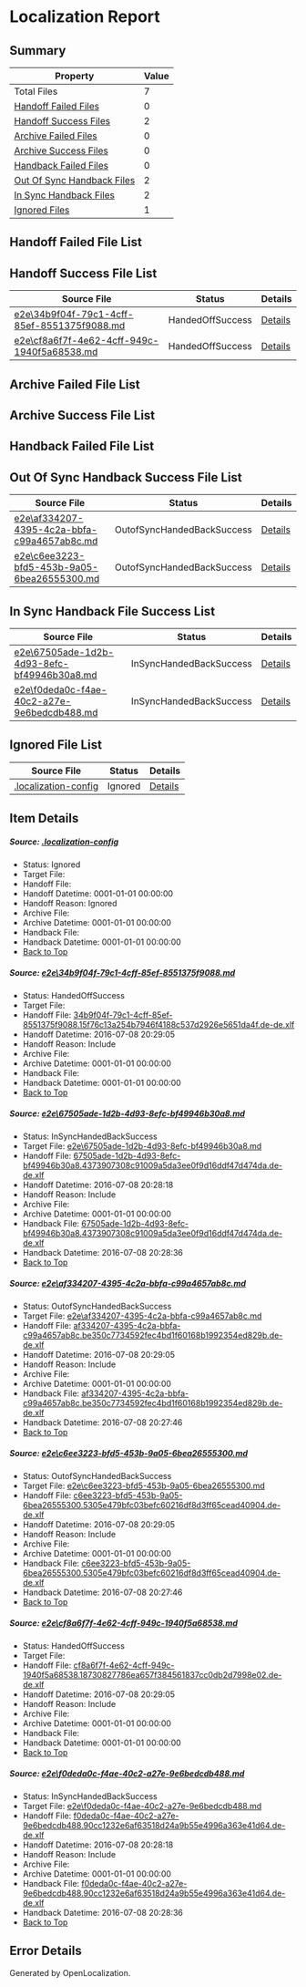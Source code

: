 # <a name='report-top'></a> Localization Report

## Summary
 Property | Value 
 -------- | ----- 
 Total Files | 7
[ Handoff Failed Files ](#handoff-failed-list)| 0
[ Handoff Success Files ](#handoff-success-list)| 2
[ Archive Failed Files ](#archive-failed-list)| 0
[ Archive Success Files ](#archive-success-list)| 0
[ Handback Failed Files ](#handback-failed-list)| 0
[ Out Of Sync Handback Files ](#outofsync-handback-success-list)| 2
[ In Sync Handback Files ](#insync-handback-success-list)| 2
[ Ignored Files ](#ignored-list)| 1

## <a name='handoff-failed-list'></a> Handoff Failed File List

## <a name='handoff-success-list'></a> Handoff Success File List
 Source File | Status | Details 
 ----------- | ------ | ------- 
 [e2e\34b9f04f-79c1-4cff-85ef-8551375f9088.md](https://github.com/OpenLocalizationTestOrg/oltest/blob/08984b8ecffdacaa0c566670b43bebb31be5e954/e2e/34b9f04f-79c1-4cff-85ef-8551375f9088.md) | HandedOffSuccess | [Details](#5196161ab75522b9ccc0fb552ea180577369d9391)
 [e2e\cf8a6f7f-4e62-4cff-949c-1940f5a68538.md](https://github.com/OpenLocalizationTestOrg/oltest/blob/08984b8ecffdacaa0c566670b43bebb31be5e954/e2e/cf8a6f7f-4e62-4cff-949c-1940f5a68538.md) | HandedOffSuccess | [Details](#dfb6a2e0f450c9fdffde15a637196225ea2a38da5)

## <a name='archive-failed-list'></a> Archive Failed File List

## <a name='archive-success-list'></a> Archive Success File List

## <a name='handback-failed-list'></a> Handback Failed File List

## <a name='outofsync-handback-success-list'></a> Out Of Sync Handback Success File List
 Source File | Status | Details 
 ----------- | ------ | ------- 
 [e2e\af334207-4395-4c2a-bbfa-c99a4657ab8c.md](https://github.com/OpenLocalizationTestOrg/oltest/blob/5239b1e24c773aff33fa4fd43b0e3fa037a58b72/e2e/af334207-4395-4c2a-bbfa-c99a4657ab8c.md) | OutofSyncHandedBackSuccess | [Details](#f2ebc4ba751f10d09db2486db06d876eaef387b73)
 [e2e\c6ee3223-bfd5-453b-9a05-6bea26555300.md](https://github.com/OpenLocalizationTestOrg/oltest/blob/5239b1e24c773aff33fa4fd43b0e3fa037a58b72/e2e/c6ee3223-bfd5-453b-9a05-6bea26555300.md) | OutofSyncHandedBackSuccess | [Details](#e59e63e97d0a9980b3fd1b4d2ed9979c404b74024)

## <a name='insync-handback-success-list'></a> In Sync Handback File Success List
 Source File | Status | Details 
 ----------- | ------ | ------- 
 [e2e\67505ade-1d2b-4d93-8efc-bf49946b30a8.md](https://github.com/OpenLocalizationTestOrg/oltest/blob/8d095f172cd477d61b305e55f1ed1dd98e995abe/e2e/67505ade-1d2b-4d93-8efc-bf49946b30a8.md) | InSyncHandedBackSuccess | [Details](#c990e1ae2ee6ad397e2799ad8e2055a48845cb102)
 [e2e\f0deda0c-f4ae-40c2-a27e-9e6bedcdb488.md](https://github.com/OpenLocalizationTestOrg/oltest/blob/8d095f172cd477d61b305e55f1ed1dd98e995abe/e2e/f0deda0c-f4ae-40c2-a27e-9e6bedcdb488.md) | InSyncHandedBackSuccess | [Details](#bbdec3f23ef53d3199ae2e26081ef67b942da5816)

## <a name='ignored-list'></a> Ignored File List
 Source File | Status | Details 
 ----------- | ------ | ------- 
 [.localization-config](https://github.com/OpenLocalizationTestOrg/oltest/blob/08984b8ecffdacaa0c566670b43bebb31be5e954/.localization-config) | Ignored | [Details](#3d4f252ac210baf56311d7e97dcc2db10974dbd20)

## Item Details
##### <a name='3d4f252ac210baf56311d7e97dcc2db10974dbd20'></a> Source: [.localization-config](https://github.com/OpenLocalizationTestOrg/oltest/blob/08984b8ecffdacaa0c566670b43bebb31be5e954/.localization-config)
* Status: Ignored
* Target File: 
* Handoff File: 
* Handoff Datetime: 0001-01-01 00:00:00
* Handoff Reason: Ignored
* Archive File: 
* Archive Datetime: 0001-01-01 00:00:00
* Handback File: 
* Handback Datetime: 0001-01-01 00:00:00
* [Back to Top](#report-top)

##### <a name='5196161ab75522b9ccc0fb552ea180577369d9391'></a> Source: [e2e\34b9f04f-79c1-4cff-85ef-8551375f9088.md](https://github.com/OpenLocalizationTestOrg/oltest/blob/08984b8ecffdacaa0c566670b43bebb31be5e954/e2e/34b9f04f-79c1-4cff-85ef-8551375f9088.md)
* Status: HandedOffSuccess
* Target File: 
* Handoff File: [34b9f04f-79c1-4cff-85ef-8551375f9088.15f76c13a254b7946f4188c537d2926e5651da4f.de-de.xlf](https://github.com/OpenLocalizationTestOrg/olhandoff-e2e/blob/56bdf628be78d117ca1c602fbee8d3919d2481c9/ol-handoff/OpenLocalizationTestOrg/oltest-dede-fly/ci/low/34b9f04f-79c1-4cff-85ef-8551375f9088.15f76c13a254b7946f4188c537d2926e5651da4f.de-de.xlf)
* Handoff Datetime: 2016-07-08 20:29:05
* Handoff Reason: Include
* Archive File: 
* Archive Datetime: 0001-01-01 00:00:00
* Handback File: 
* Handback Datetime: 0001-01-01 00:00:00
* [Back to Top](#report-top)

##### <a name='c990e1ae2ee6ad397e2799ad8e2055a48845cb102'></a> Source: [e2e\67505ade-1d2b-4d93-8efc-bf49946b30a8.md](https://github.com/OpenLocalizationTestOrg/oltest/blob/8d095f172cd477d61b305e55f1ed1dd98e995abe/e2e/67505ade-1d2b-4d93-8efc-bf49946b30a8.md)
* Status: InSyncHandedBackSuccess
* Target File: [e2e\67505ade-1d2b-4d93-8efc-bf49946b30a8.md](https://github.com/OpenLocalizationTestOrg/oltest-dede-fly/blob/36831adc019548ae52dd59dd169fb2749267fd3b/e2e/67505ade-1d2b-4d93-8efc-bf49946b30a8.md)
* Handoff File: [67505ade-1d2b-4d93-8efc-bf49946b30a8.4373907308c91009a5da3ee0f9d16ddf47d474da.de-de.xlf](https://github.com/OpenLocalizationTestOrg/olhandoff-e2e/blob/08b2ef0b1a2e28bb9a6a78fc5ab7e4a5e84827b7/ol-handoff/OpenLocalizationTestOrg/oltest-dede-fly/ci/ht/67505ade-1d2b-4d93-8efc-bf49946b30a8.4373907308c91009a5da3ee0f9d16ddf47d474da.de-de.xlf)
* Handoff Datetime: 2016-07-08 20:28:18
* Handoff Reason: Include
* Archive File: 
* Archive Datetime: 0001-01-01 00:00:00
* Handback File: [67505ade-1d2b-4d93-8efc-bf49946b30a8.4373907308c91009a5da3ee0f9d16ddf47d474da.de-de.xlf](https://github.com/OpenLocalizationTestOrg/olhandback-e2e/blob/86f493078927e8ded4c83e9a6c45c16b91d8eae0/ol-handback/OpenLocalizationTestOrg/oltest-dede-fly/ci/ht/67505ade-1d2b-4d93-8efc-bf49946b30a8.4373907308c91009a5da3ee0f9d16ddf47d474da.de-de.xlf)
* Handback Datetime: 2016-07-08 20:28:36
* [Back to Top](#report-top)

##### <a name='f2ebc4ba751f10d09db2486db06d876eaef387b73'></a> Source: [e2e\af334207-4395-4c2a-bbfa-c99a4657ab8c.md](https://github.com/OpenLocalizationTestOrg/oltest/blob/5239b1e24c773aff33fa4fd43b0e3fa037a58b72/e2e/af334207-4395-4c2a-bbfa-c99a4657ab8c.md)
* Status: OutofSyncHandedBackSuccess
* Target File: [e2e\af334207-4395-4c2a-bbfa-c99a4657ab8c.md](https://github.com/OpenLocalizationTestOrg/oltest-dede-fly/blob/33e42e08f1b6af6149cbfa9cb45abb61d8d7c865/e2e/af334207-4395-4c2a-bbfa-c99a4657ab8c.md)
* Handoff File: [af334207-4395-4c2a-bbfa-c99a4657ab8c.be350c7734592fec4bd1f60168b1992354ed829b.de-de.xlf](https://github.com/OpenLocalizationTestOrg/olhandoff-e2e/blob/56bdf628be78d117ca1c602fbee8d3919d2481c9/ol-handoff/OpenLocalizationTestOrg/oltest-dede-fly/ci/low/af334207-4395-4c2a-bbfa-c99a4657ab8c.be350c7734592fec4bd1f60168b1992354ed829b.de-de.xlf)
* Handoff Datetime: 2016-07-08 20:29:05
* Handoff Reason: Include
* Archive File: 
* Archive Datetime: 0001-01-01 00:00:00
* Handback File: [af334207-4395-4c2a-bbfa-c99a4657ab8c.be350c7734592fec4bd1f60168b1992354ed829b.de-de.xlf](https://github.com/OpenLocalizationTestOrg/olhandback-e2e/blob/366c12158d83ba3030fa30aa9f4030591c4d8786/ol-handback/OpenLocalizationTestOrg/oltest-dede-fly/ci/high/af334207-4395-4c2a-bbfa-c99a4657ab8c.be350c7734592fec4bd1f60168b1992354ed829b.de-de.xlf)
* Handback Datetime: 2016-07-08 20:27:46
* [Back to Top](#report-top)

##### <a name='e59e63e97d0a9980b3fd1b4d2ed9979c404b74024'></a> Source: [e2e\c6ee3223-bfd5-453b-9a05-6bea26555300.md](https://github.com/OpenLocalizationTestOrg/oltest/blob/5239b1e24c773aff33fa4fd43b0e3fa037a58b72/e2e/c6ee3223-bfd5-453b-9a05-6bea26555300.md)
* Status: OutofSyncHandedBackSuccess
* Target File: [e2e\c6ee3223-bfd5-453b-9a05-6bea26555300.md](https://github.com/OpenLocalizationTestOrg/oltest-dede-fly/blob/33e42e08f1b6af6149cbfa9cb45abb61d8d7c865/e2e/c6ee3223-bfd5-453b-9a05-6bea26555300.md)
* Handoff File: [c6ee3223-bfd5-453b-9a05-6bea26555300.5305e479bfc03befc60216df8d3ff65cead40904.de-de.xlf](https://github.com/OpenLocalizationTestOrg/olhandoff-e2e/blob/56bdf628be78d117ca1c602fbee8d3919d2481c9/ol-handoff/OpenLocalizationTestOrg/oltest-dede-fly/ci/low/c6ee3223-bfd5-453b-9a05-6bea26555300.5305e479bfc03befc60216df8d3ff65cead40904.de-de.xlf)
* Handoff Datetime: 2016-07-08 20:29:05
* Handoff Reason: Include
* Archive File: 
* Archive Datetime: 0001-01-01 00:00:00
* Handback File: [c6ee3223-bfd5-453b-9a05-6bea26555300.5305e479bfc03befc60216df8d3ff65cead40904.de-de.xlf](https://github.com/OpenLocalizationTestOrg/olhandback-e2e/blob/366c12158d83ba3030fa30aa9f4030591c4d8786/ol-handback/OpenLocalizationTestOrg/oltest-dede-fly/ci/high/c6ee3223-bfd5-453b-9a05-6bea26555300.5305e479bfc03befc60216df8d3ff65cead40904.de-de.xlf)
* Handback Datetime: 2016-07-08 20:27:46
* [Back to Top](#report-top)

##### <a name='dfb6a2e0f450c9fdffde15a637196225ea2a38da5'></a> Source: [e2e\cf8a6f7f-4e62-4cff-949c-1940f5a68538.md](https://github.com/OpenLocalizationTestOrg/oltest/blob/08984b8ecffdacaa0c566670b43bebb31be5e954/e2e/cf8a6f7f-4e62-4cff-949c-1940f5a68538.md)
* Status: HandedOffSuccess
* Target File: 
* Handoff File: [cf8a6f7f-4e62-4cff-949c-1940f5a68538.18730827786ea657f384561837cc0db2d7998e02.de-de.xlf](https://github.com/OpenLocalizationTestOrg/olhandoff-e2e/blob/56bdf628be78d117ca1c602fbee8d3919d2481c9/ol-handoff/OpenLocalizationTestOrg/oltest-dede-fly/ci/low/cf8a6f7f-4e62-4cff-949c-1940f5a68538.18730827786ea657f384561837cc0db2d7998e02.de-de.xlf)
* Handoff Datetime: 2016-07-08 20:29:05
* Handoff Reason: Include
* Archive File: 
* Archive Datetime: 0001-01-01 00:00:00
* Handback File: 
* Handback Datetime: 0001-01-01 00:00:00
* [Back to Top](#report-top)

##### <a name='bbdec3f23ef53d3199ae2e26081ef67b942da5816'></a> Source: [e2e\f0deda0c-f4ae-40c2-a27e-9e6bedcdb488.md](https://github.com/OpenLocalizationTestOrg/oltest/blob/8d095f172cd477d61b305e55f1ed1dd98e995abe/e2e/f0deda0c-f4ae-40c2-a27e-9e6bedcdb488.md)
* Status: InSyncHandedBackSuccess
* Target File: [e2e\f0deda0c-f4ae-40c2-a27e-9e6bedcdb488.md](https://github.com/OpenLocalizationTestOrg/oltest-dede-fly/blob/36831adc019548ae52dd59dd169fb2749267fd3b/e2e/f0deda0c-f4ae-40c2-a27e-9e6bedcdb488.md)
* Handoff File: [f0deda0c-f4ae-40c2-a27e-9e6bedcdb488.90cc1232e6af63518d24a9b55e4996a363e41d64.de-de.xlf](https://github.com/OpenLocalizationTestOrg/olhandoff-e2e/blob/08b2ef0b1a2e28bb9a6a78fc5ab7e4a5e84827b7/ol-handoff/OpenLocalizationTestOrg/oltest-dede-fly/ci/ht/f0deda0c-f4ae-40c2-a27e-9e6bedcdb488.90cc1232e6af63518d24a9b55e4996a363e41d64.de-de.xlf)
* Handoff Datetime: 2016-07-08 20:28:18
* Handoff Reason: Include
* Archive File: 
* Archive Datetime: 0001-01-01 00:00:00
* Handback File: [f0deda0c-f4ae-40c2-a27e-9e6bedcdb488.90cc1232e6af63518d24a9b55e4996a363e41d64.de-de.xlf](https://github.com/OpenLocalizationTestOrg/olhandback-e2e/blob/86f493078927e8ded4c83e9a6c45c16b91d8eae0/ol-handback/OpenLocalizationTestOrg/oltest-dede-fly/ci/ht/f0deda0c-f4ae-40c2-a27e-9e6bedcdb488.90cc1232e6af63518d24a9b55e4996a363e41d64.de-de.xlf)
* Handback Datetime: 2016-07-08 20:28:36
* [Back to Top](#report-top)


## Error Details

Generated by OpenLocalization.
